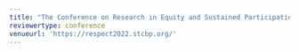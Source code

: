 ```yaml
---
title: "The Conference on Research in Equity and Sustained Participation in Engineering, Computing, and Technology (RESPECT) 2022"
reviewertype: conference
venueurl: 'https://respect2022.stcbp.org/'
---
```

